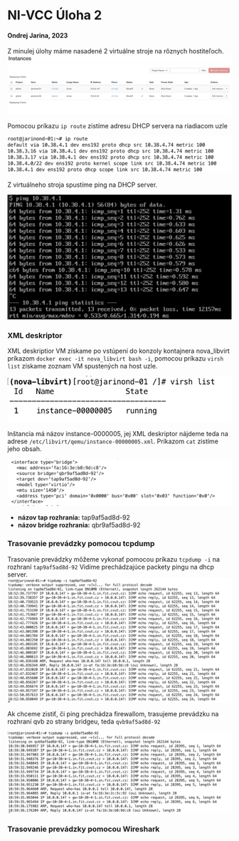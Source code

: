 # NI-VCC Úloha 2
#### Ondrej Jarina, 2023

Z minulej úlohy máme nasadené 2 virtuálne stroje na rôznych hostiteľoch.
![](img/instancie_z_ulohy_1.png)

Pomocou príkazu `ip route` zistíme adresu DHCP servera na riadiacom uzle

![](img/ip_route1.png)

Z virtuálneho stroja spustíme ping na DHCP server.

![](img/dhcp_ping.png)

### XML deskriptor
XML deskriptior VM získame po vstúpení do konzoly kontajnera nova_libvirt príkazom `docker exec -it nova_libvirt bash -i`,
pomocou príkazu `virsh list` získame zoznam VM spustených na host uzle.

![](img/virsh_list.png)

Inštancia má názov instance-0000005, jej XML deskriptor nájdeme teda na adrese `/etc/libvirt/qemu/instance-00000005.xml`. 
Príkazom `cat` zistíme jeho obsah.

![](img/interface.png)

* **názov tap rozhrania:** tap9af5ad8d-92
* **názov bridge rozhrania:** qbr9af5ad8d-92

### Trasovanie prevádzky pomocou tcpdump

Trasovanie prevádzky môžeme vykonať pomocou príkazu `tcpdump -i` na rozhraní `tap9af5ad8d-92`
Vidíme prechádzajúce packety pingu na dhcp server.
![](img/tcp_dump_dhcp.png)

Ak chceme zistiť, či ping prechádza firewallom, trasujeme prevádzku na rozhraní qvb zo strany bridgeu, teda `qvb9af5ad8d-92`

![](img/tcp_dump_dhcp_qvb.png)

### Trasovanie prevádzky pomocou Wireshark


